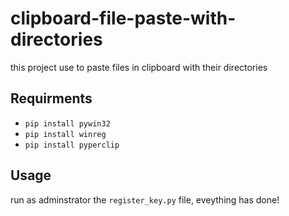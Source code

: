 # clipboard-file-paste-with-directories
this project use to paste files in clipboard with their directories
## Requirments
* `pip install pywin32`
* `pip install winreg`
* `pip install pyperclip`
## Usage
 run as adminstrator the `register_key.py` file, eveything has done!